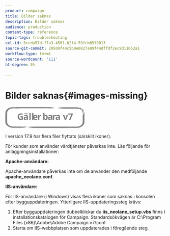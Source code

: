```yaml
---
product: campaign
title: Bilder saknas
description: Bilder saknas
audience: production
content-type: reference
topic-tags: troubleshooting
exl-id: 6ccda57d-f7a3-4501-b2f4-59fcb05f9013
source-git-commit: 20509f44c5b8e0827a09f44dffdf2ec9d11652a1
workflow-type: tm+mt
source-wordcount: '111'
ht-degree: 5%

---
```


# Bilder saknas{#images-missing}

![](../../assets/v7-only.svg)

I version 17.9 har flera filer flyttats (särskilt ikoner).

För kunder som använder värdtjänster påverkas inte. Läs följande för anläggningsinstallationer:

**Apache-användare:**

Apache-användare påverkas inte om de använder den medföljande **apache_neolane.conf**.

**IIS-användare:**

För IIS-användare (i Windows) visas flera ikoner som saknas i konsolen efter bygguppdateringen. Ytterligare IIS-uppdateringssteg krävs:

1. Efter bygguppdateringen dubbelklickar du **iis_neolane_setup.vbs** finns i installationskatalogen för Campaign. Standardsökvägen är C:\Program Files (x86)\Adobe\Adobe Campaign v7\conf
1. Starta om IIS-webbplatsen som uppdaterades i föregående steg.
